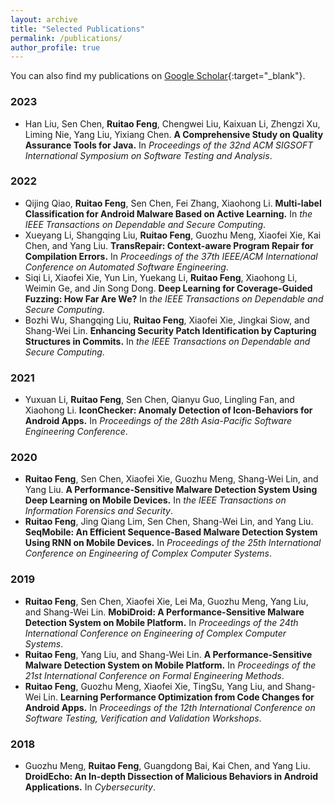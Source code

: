 ```yaml
---
layout: archive
title: "Selected Publications"
permalink: /publications/
author_profile: true
---
```


You can also find my publications on [Google Scholar](https://scholar.google.com/citations?hl=en&user=ev-Zbf4AAAAJ){:target="_blank"}.

### 2023
  *  Han Liu, Sen Chen, **Ruitao Feng**, Chengwei Liu, Kaixuan Li, Zhengzi Xu, Liming Nie, Yang Liu, Yixiang Chen. **A Comprehensive Study on Quality Assurance Tools for Java.** In _Proceedings of the 32nd ACM SIGSOFT International Symposium on Software Testing and Analysis_.

### 2022
  * Qijing Qiao, **Ruitao Feng**, Sen Chen, Fei Zhang, Xiaohong Li. **Multi-label Classification for Android Malware Based on Active Learning.** In _the IEEE Transactions on Dependable and Secure Computing_.
  * Xueyang Li, Shangqing Liu, **Ruitao Feng**, Guozhu Meng, Xiaofei Xie, Kai Chen, and Yang Liu. **TransRepair: Context-aware Program Repair for Compilation Errors.** In _Proceedings of the 37th IEEE/ACM International Conference on Automated Software Engineering_.
  * Siqi Li, Xiaofei Xie, Yun Lin, Yuekang Li, **Ruitao Feng**, Xiaohong Li, Weimin Ge, and Jin Song Dong. **Deep Learning for Coverage-Guided Fuzzing: How Far Are We?** In _the IEEE Transactions on Dependable and Secure Computing_.
  * Bozhi Wu, Shangqing Liu, **Ruitao Feng**, Xiaofei Xie, Jingkai Siow, and Shang-Wei Lin. **Enhancing Security Patch Identification by Capturing Structures in Commits.** In _the IEEE Transactions on Dependable and Secure Computing_.


### 2021
  * Yuxuan Li, **Ruitao Feng**, Sen Chen, Qianyu Guo, Lingling Fan, and Xiaohong Li. **IconChecker: Anomaly Detection of Icon-Behaviors for Android Apps.** In _Proceedings of the 28th Asia-Pacific Software Engineering Conference_.

### 2020
  * **Ruitao Feng**, Sen Chen, Xiaofei Xie, Guozhu Meng, Shang-Wei Lin, and Yang Liu. **A Performance-Sensitive Malware Detection System Using Deep Learning on Mobile Devices.** In _the IEEE Transactions on Information Forensics and Security_.
  * **Ruitao Feng**, Jing Qiang Lim, Sen Chen, Shang-Wei Lin, and Yang Liu. **SeqMobile: An Efficient Sequence-Based Malware Detection System Using RNN on Mobile Devices.** In _Proceedings of the 25th International Conference on Engineering of Complex Computer Systems_.

### 2019
  * **Ruitao Feng**, Sen Chen, Xiaofei Xie, Lei Ma, Guozhu Meng, Yang Liu, and Shang-Wei Lin. **MobiDroid: A Performance-Sensitive Malware Detection System on Mobile Platform.** In _Proceedings of the 24th International Conference on Engineering of Complex Computer Systems_.
  * **Ruitao Feng**, Yang Liu, and Shang-Wei Lin. **A Performance-Sensitive Malware Detection System on Mobile Platform.** In _Proceedings of the 21st International Conference on Formal Engineering Methods_.
  * **Ruitao Feng**, Guozhu Meng, Xiaofei Xie, TingSu, Yang Liu, and Shang-Wei Lin. **Learning Performance Optimization from Code Changes for Android Apps.** In _Proceedings of the 12th International Conference on Software Testing, Verification and Validation Workshops_.

### 2018
  * Guozhu Meng, **Ruitao Feng**, Guangdong Bai, Kai Chen, and Yang Liu. **DroidEcho: An In-depth Dissection of Malicious Behaviors in Android Applications.** In _Cybersecurity_.